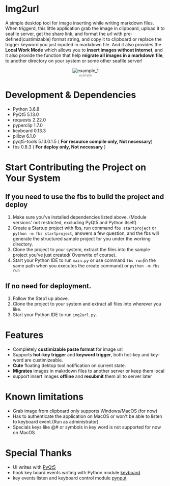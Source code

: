 # Img2url

A simple desktop tool for image inserting while writing markdown files.      
When triggerd, this little application grab the image in clipboard, upload it to seafile server, get the share link, and format the url with pre-defined(custimizable) format string, and copy it to clipboard or replace the trigger keyword you just inputed in markdown file.
And it also provides the **Local Work Mode** which allows you to **insert images without internet**, and it also provide the function that help **migrate all images in a markdown file**, to another directory on your system or some other seafile server!


<center>

![example_1](http://thomaslulu.com:8000/f/0d3a02afa744486b8015/?dl=1)<br /><font color="#757575" size =1>example</font>
</center>

# Development & Dependencies
- Python 3.6.8
- PyQt5 5.13.0
- requests 2.22.0
- pyperclip 1.7.0
- keyboard 0.13.3
- pillow 6.1.0
- pyqt5-tools 5.13.0.1.5 ( **For resource compile only, Not necessary**)
- fbs 0.8.3 ( **For deploy only, Not necessary** )

# Start Contributing the Project on Your System
## If you need to use the fbs to build the project and deploy
1. Make sure you've installed dependencies listed above. (Module versions' not restricted, excluding PyQt5 and Python itself)
2. Create a Startup project with fbs, run command `fbs startproject` or `python -m fbs startproject`, answers a few question, and the fbs will generate the structured sample project for you under the working directory.
3. Clone the project to your system, extract the files into the sample project you've just created( Overwrite of course).
4. Start your Python IDE to run `main.py` or use command `fbs run`(in the same path when you executes the create command) or `python -m fbs run`

## If no need for deployment.
1. Follow the Step1 up above.
2. Clone the project to your system and extract all files into wherever you like.
3. Start your Python IDE to run `img2url.py`.

# Features
- Completely **custimizable paste format** for image url
- Supports **hot-key trigger** and **keyword trigger**, both hot-key and key-word are custimizeable.
- **Cute** floating dektop tool notification on current state.
- **Migrates** images in makrdown files to another server or keep them local
- support insert images **offline** and **resubmit** them all to server later

# Known limitations
* Grab image from clipboard only supports Windows/MacOS (for now)
* Has to authenticate the application on MacOS or won't be able to listen to keyboard event.(Run as administrator)
* Specials keys like @# or symbols in key word is not supported for now on MacOS.

# Special Thanks
- UI writes with [PyQt5](https://pypi.org/project/PyQt5/)
- hook key board events writing with Python module [keyboard](https://github.com/boppreh/keyboard)
- key events listen and keyboard control module [pynput](https://github.com/moses-palmer/pynput)
